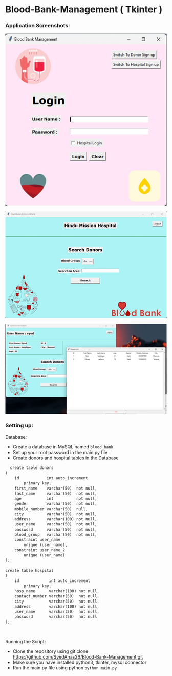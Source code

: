 # Blood-Bank-Management ( Tkinter )

### Application Screenshots:

![Login Page](/output-screenshots/login.jpg?raw=true "Login Page")

![Hospital Dashboard](/output-screenshots/hosp_dash.jpg?raw=true "Hospital Dashboard")

![Querying Donors](/output-screenshots/query.jpg?raw=true "Querying Donors")

### Setting up:

Database:
  * Create a database in MySQL named ``` blood_bank ``` 
  * Set up your root password in the main.py file
  * Create donors and hospital tables in the Database
  ```
    create table donors
  (
      id            int auto_increment
          primary key,
      first_name    varchar(50)  not null,
      last_name     varchar(50)  not null,
      age           int          not null,
      gender        varchar(50)  not null,
      mobile_number varchar(50)  null,
      city          varchar(50)  not null,
      address       varchar(100) not null,
      user_name     varchar(50)  not null,
      password      varchar(50)  not null,
      blood_group   varchar(50)  not null,
      constraint user_name
          unique (user_name),
      constraint user_name_2
          unique (user_name)
  );
  
  create table hospital
  (
      id             int auto_increment
          primary key,
      hosp_name      varchar(100) not null,
      contact_number varchar(50)  not null,
      city           varchar(50)  not null,
      address        varchar(100) not null,
      user_name      varchar(50)  not null,
      password       varchar(50)  not null
  );
  
  ```

<br/>
  
  
Running the Script:   

* Clone the repository using git clone https://github.com/SyedAnas26/Blood-Bank-Management.git
* Make sure you have installed python3, tkinter, mysql connector
* Run the main.py file using python ``` python main.py ```


